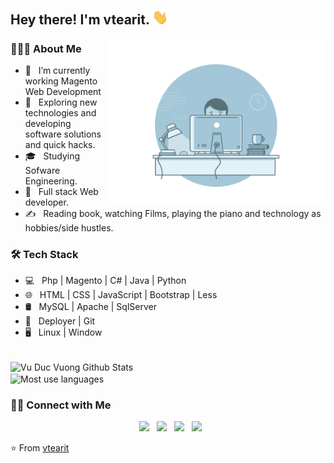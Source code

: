 <h2> Hey there! I'm vtearit. <img src="https://github.com/vtearit/vtearit/blob/master/images/hi.gif" width="25"></h2>
<img align="right" alt="GIF" src="https://github.com/vtearit/vtearit/blob/master/images/vtearit.gif" width="350"/>

<h3> 👨🏻‍💻 About Me </h3>

- 🔭 &nbsp; I’m currently working Magento Web Development
- 🤔 &nbsp; Exploring new technologies and developing software solutions and quick hacks.
- 🎓 &nbsp; Studying Sofware Engineering.
- 💼 &nbsp; Full stack Web developer.
- ✍️ &nbsp; Reading book, watching Films, playing the piano and technology as hobbies/side hustles.

<h3>🛠 Tech Stack</h3>

- 💻 &nbsp; Php | Magento | C# | Java | Python  
- 🌐 &nbsp; HTML | CSS | JavaScript | Bootstrap | Less 
- 🛢 &nbsp; MySQL | Apache | SqlServer
- 🔧 &nbsp; Deployer | Git
- 🖥 &nbsp; Linux | Window

<br>

<img align="center" src="https://github-readme-stats.vercel.app/api?username=vtearit&include_all_commits=true&count_private=true&show_icons=true&line_height=20&theme=gruvbox" alt="Vu Duc Vuong Github Stats">

<br>

<img align="center" src="https://github-readme-stats.vercel.app/api/top-langs/?username=vtearit&layout=compact&text_color=daf7dc&bg_color=222222" alt="Most use languages">

<h3> 🤝🏻 Connect with Me </h3>

<p align="center">
  &nbsp; <a href="https://join.skype.com/invite/W2E5PFpwJath" target="_blank" rel="noopener noreferrer"><img src="https://img.icons8.com/plasticine/100/000000/skype.png" width="50" /></a>  
&nbsp; <a href="https://facebook.com/vtearit" target="_blank" rel="noopener noreferrer"><img src="https://img.icons8.com/plasticine/100/000000/facebook.png" width="50" /></a>  
&nbsp; <a href="mailto:vuongvd@arrowhitech.biz" target="_blank" rel="noopener noreferrer"><img src="https://img.icons8.com/plasticine/100/000000/gmail.png"  width="50" /></a>
  &nbsp; <a href="tel: +84974923621" target="_blank" rel="noopener noreferrer"><img src="https://img.icons8.com/plasticine/100/000000/phone.png"  width="50" /></a>
</p>

⭐️ From [vtearit](https://github.com/vtearit)
<!---
Vtearit/Vtearit is a ✨ special ✨ repository because its `README.md` (this file) appears on your GitHub profile.
You can click the Preview link to take a look at your changes.
--->